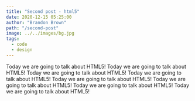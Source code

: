 ```yaml
---
title: "Second post - html5"
date: 2020-12-15 05:25:00
author: "Brandon Brown"
path: "/second-post"
image: ../../images/bg.jpg
tags:
  - code
  - design
---
```


Today we are going to talk about HTML5! Today we are going to talk about HTML5! Today we are going to talk about HTML5! Today we are going to talk about HTML5! Today we are going to talk about HTML5! Today we are going to talk about HTML5! Today we are going to talk about HTML5! Today we are going to talk about HTML5!
